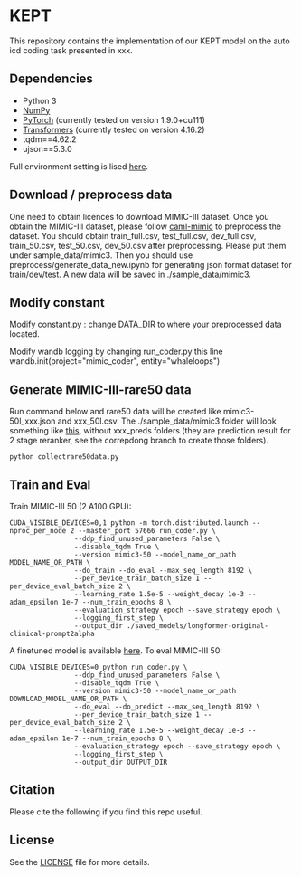 
# KEPT

This repository contains the implementation of our KEPT model on the auto icd coding task presented in xxx.

## Dependencies

* Python 3
* [NumPy](http://www.numpy.org/)
* [PyTorch](http://pytorch.org/) (currently tested on version 1.9.0+cu111)
* [Transformers](https://github.com/huggingface/transformers) (currently tested on version 4.16.2)
* tqdm==4.62.2
* ujson==5.3.0

Full environment setting is lised [here](conda-environment.yaml).

## Download / preprocess data
One need to obtain licences to download MIMIC-III dataset. Once you obtain the MIMIC-III dataset, please follow [caml-mimic](https://github.com/jamesmullenbach/caml-mimic) to preprocess the dataset. You should obtain train_full.csv, test_full.csv, dev_full.csv, train_50.csv, test_50.csv, dev_50.csv after preprocessing. Please put them under sample_data/mimic3. Then you should use preprocess/generate_data_new.ipynb for generating json format dataset for train/dev/test. A new data will be saved in ./sample_data/mimic3.


## Modify constant
Modify constant.py : change DATA_DIR to where your preprocessed data located.

Modify wandb logging by changing run_coder.py this line wandb.init(project="mimic_coder", entity="whaleloops")

## Generate MIMIC-III-rare50 data
Run command below and rare50 data will be created like mimic3-50l_xxx.json and xxx_50l.csv. The ./sample_data/mimic3 folder will look something like [this](data_files.PNG), without xxx_preds folders (they are prediction result for 2 stage reranker, see the correpdong branch to create those folders). 

```
python collectrare50data.py
```

## Train and Eval

Train MIMIC-III 50 (2 A100 GPU):

```
CUDA_VISIBLE_DEVICES=0,1 python -m torch.distributed.launch --nproc_per_node 2 --master_port 57666 run_coder.py \
                --ddp_find_unused_parameters False \
                --disable_tqdm True \
                --version mimic3-50 --model_name_or_path MODEL_NAME_OR_PATH \
                --do_train --do_eval --max_seq_length 8192 \
                --per_device_train_batch_size 1 --per_device_eval_batch_size 2 \
                --learning_rate 1.5e-5 --weight_decay 1e-3 --adam_epsilon 1e-7 --num_train_epochs 8 \
                --evaluation_strategy epoch --save_strategy epoch \
                --logging_first_step \
                --output_dir ./saved_models/longformer-original-clinical-prompt2alpha
```
A finetuned model is available [here](https://drive.google.com/file/d/1sv8cad8H1ajcKUis6qJFc7-9e9kWVeAv/view?usp=sharing). To eval MIMIC-III 50:
```
CUDA_VISIBLE_DEVICES=0 python run_coder.py \
                --ddp_find_unused_parameters False \
                --disable_tqdm True \
                --version mimic3-50 --model_name_or_path DOWNLOAD_MODEL_NAME_OR_PATH \
                --do_eval --do_predict --max_seq_length 8192 \
                --per_device_train_batch_size 1 --per_device_eval_batch_size 2 \
                --learning_rate 1.5e-5 --weight_decay 1e-3 --adam_epsilon 1e-7 --num_train_epochs 8 \
                --evaluation_strategy epoch --save_strategy epoch \
                --logging_first_step \
                --output_dir OUTPUT_DIR
```

## Citation

Please cite the following if you find this repo useful.


## License

See the [LICENSE](LICENSE) file for more details.

